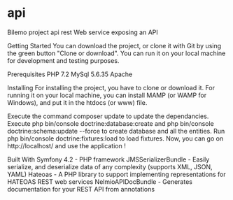 # api
Bilemo project api rest
Web service exposing an API

Getting Started
You can download the project, or clone it with Git by using the green button "Clone or download". You can run it on your local machine for development and testing purposes.

Prerequisites
PHP 7.2
MySql 5.6.35
Apache

Installing
For installing the project, you have to clone or download it. For running it on your local machine, you can install MAMP (or WAMP for Windows), and put it in the htdocs (or www) file.

Execute the command composer update to update the dependancies.
Execute php bin/console doctrine:database:create and php bin/console doctrine:schema:update --force to create database and all the entities.
Run php bin/console doctrine:fixtures:load to load fixtures. Now, you can go on http://localhost/ and use the application !

Built With
Symfony 4.2 - PHP framework
JMSSerializerBundle - Easily serialize, and deserialize data of any complexity (supports XML, JSON, YAML)
Hateoas - A PHP library to support implementing representations for HATEOAS REST web services
NelmioAPIDocBundle - Generates documentation for your REST API from annotations

